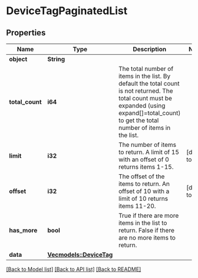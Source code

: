 # DeviceTagPaginatedList

## Properties

Name | Type | Description | Notes
------------ | ------------- | ------------- | -------------
**object** | **String** |  | 
**total_count** | **i64** | The total number of items in the list. By default the total count is not returned. The total count must be expanded (using expand[]=total_count) to get the total number of items in the list. | 
**limit** | **i32** | The number of items to return. A limit of 15 with an offset of 0 returns items 1-15. | [default to 10]
**offset** | **i32** | The offset of the items to return. An offset of 10 with a limit of 10 returns items 11-20. | [default to 0]
**has_more** | **bool** | True if there are more items in the list to return. False if there are no more items to return. | 
**data** | [**Vec<models::DeviceTag>**](DeviceTag.md) |  | 

[[Back to Model list]](../README.md#documentation-for-models) [[Back to API list]](../README.md#documentation-for-api-endpoints) [[Back to README]](../README.md)


